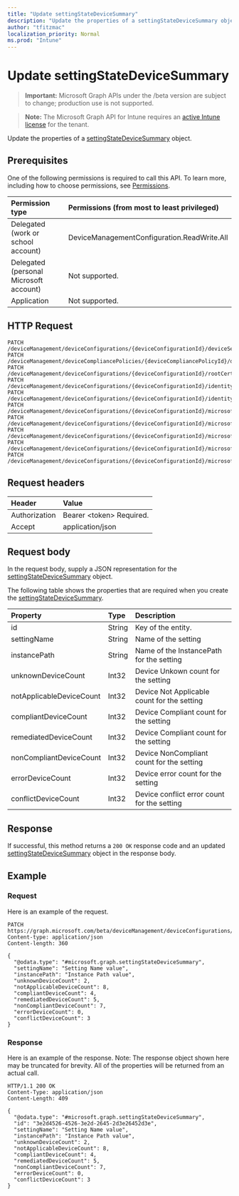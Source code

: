 ```yaml
---
title: "Update settingStateDeviceSummary"
description: "Update the properties of a settingStateDeviceSummary object."
author: "tfitzmac"
localization_priority: Normal
ms.prod: "Intune"
---
```


# Update settingStateDeviceSummary

> **Important:** Microsoft Graph APIs under the /beta version are subject to change; production use is not supported.

> **Note:** The Microsoft Graph API for Intune requires an [active Intune license](https://go.microsoft.com/fwlink/?linkid=839381) for the tenant.

Update the properties of a [settingStateDeviceSummary](../resources/intune-deviceconfig-settingstatedevicesummary.md) object.

## Prerequisites
One of the following permissions is required to call this API. To learn more, including how to choose permissions, see [Permissions](/graph/permissions-reference).

|Permission type|Permissions (from most to least privileged)|
|:---|:---|
|Delegated (work or school account)|DeviceManagementConfiguration.ReadWrite.All|
|Delegated (personal Microsoft account)|Not supported.|
|Application|Not supported.|

## HTTP Request
<!-- {
  "blockType": "ignored"
}
-->
``` http
PATCH /deviceManagement/deviceConfigurations/{deviceConfigurationId}/deviceSettingStateSummaries/{settingStateDeviceSummaryId}
PATCH /deviceManagement/deviceCompliancePolicies/{deviceCompliancePolicyId}/deviceSettingStateSummaries/{settingStateDeviceSummaryId}
PATCH /deviceManagement/deviceConfigurations/{deviceConfigurationId}/rootCertificate/deviceSettingStateSummaries/{settingStateDeviceSummaryId}
PATCH /deviceManagement/deviceConfigurations/{deviceConfigurationId}/identityCertificate/deviceSettingStateSummaries/{settingStateDeviceSummaryId}
PATCH /deviceManagement/deviceConfigurations/{deviceConfigurationId}/identityCertificate/rootCertificate/deviceSettingStateSummaries/{settingStateDeviceSummaryId}
PATCH /deviceManagement/deviceConfigurations/{deviceConfigurationId}/microsoft.graph.iosScepCertificateProfile/rootCertificate/deviceSettingStateSummaries/{settingStateDeviceSummaryId}
PATCH /deviceManagement/deviceConfigurations/{deviceConfigurationId}/microsoft.graph.macOSScepCertificateProfile/rootCertificate/deviceSettingStateSummaries/{settingStateDeviceSummaryId}
PATCH /deviceManagement/deviceConfigurations/{deviceConfigurationId}/microsoft.graph.windowsPhone81VpnConfiguration/identityCertificate/deviceSettingStateSummaries/{settingStateDeviceSummaryId}
PATCH /deviceManagement/deviceConfigurations/{deviceConfigurationId}/microsoft.graph.windowsWifiEnterpriseEAPConfiguration/identityCertificateForClientAuthentication/deviceSettingStateSummaries/{settingStateDeviceSummaryId}
PATCH /deviceManagement/deviceConfigurations/{deviceConfigurationId}/microsoft.graph.windowsWifiEnterpriseEAPConfiguration/rootCertificatesForServerValidation/{windows81TrustedRootCertificateId}/deviceSettingStateSummaries/{settingStateDeviceSummaryId}
```

## Request headers
|Header|Value|
|:---|:---|
|Authorization|Bearer &lt;token&gt; Required.|
|Accept|application/json|

## Request body
In the request body, supply a JSON representation for the [settingStateDeviceSummary](../resources/intune-deviceconfig-settingstatedevicesummary.md) object.

The following table shows the properties that are required when you create the [settingStateDeviceSummary](../resources/intune-deviceconfig-settingstatedevicesummary.md).

|Property|Type|Description|
|:---|:---|:---|
|id|String|Key of the entity.|
|settingName|String|Name of the setting|
|instancePath|String|Name of the InstancePath for the setting|
|unknownDeviceCount|Int32|Device Unkown count for the setting|
|notApplicableDeviceCount|Int32|Device Not Applicable count for the setting|
|compliantDeviceCount|Int32|Device Compliant count for the setting|
|remediatedDeviceCount|Int32|Device Compliant count for the setting|
|nonCompliantDeviceCount|Int32|Device NonCompliant count for the setting|
|errorDeviceCount|Int32|Device error count for the setting|
|conflictDeviceCount|Int32|Device conflict error count for the setting|



## Response
If successful, this method returns a `200 OK` response code and an updated [settingStateDeviceSummary](../resources/intune-deviceconfig-settingstatedevicesummary.md) object in the response body.

## Example

### Request
Here is an example of the request.
``` http
PATCH https://graph.microsoft.com/beta/deviceManagement/deviceConfigurations/{deviceConfigurationId}/deviceSettingStateSummaries/{settingStateDeviceSummaryId}
Content-type: application/json
Content-length: 360

{
  "@odata.type": "#microsoft.graph.settingStateDeviceSummary",
  "settingName": "Setting Name value",
  "instancePath": "Instance Path value",
  "unknownDeviceCount": 2,
  "notApplicableDeviceCount": 8,
  "compliantDeviceCount": 4,
  "remediatedDeviceCount": 5,
  "nonCompliantDeviceCount": 7,
  "errorDeviceCount": 0,
  "conflictDeviceCount": 3
}
```

### Response
Here is an example of the response. Note: The response object shown here may be truncated for brevity. All of the properties will be returned from an actual call.
``` http
HTTP/1.1 200 OK
Content-Type: application/json
Content-Length: 409

{
  "@odata.type": "#microsoft.graph.settingStateDeviceSummary",
  "id": "3e2d4526-4526-3e2d-2645-2d3e26452d3e",
  "settingName": "Setting Name value",
  "instancePath": "Instance Path value",
  "unknownDeviceCount": 2,
  "notApplicableDeviceCount": 8,
  "compliantDeviceCount": 4,
  "remediatedDeviceCount": 5,
  "nonCompliantDeviceCount": 7,
  "errorDeviceCount": 0,
  "conflictDeviceCount": 3
}
```




